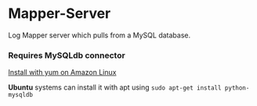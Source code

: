 # Mapper-Server
Log Mapper server which pulls from a MySQL database.

### Requires MySQLdb connector
[Install with yum on Amazon Linux](https://lazyprogrammer.me/installing-the-python-mysql-mysqldb-connector/)

**Ubuntu** systems can install it with apt using `sudo apt-get install python-mysqldb`